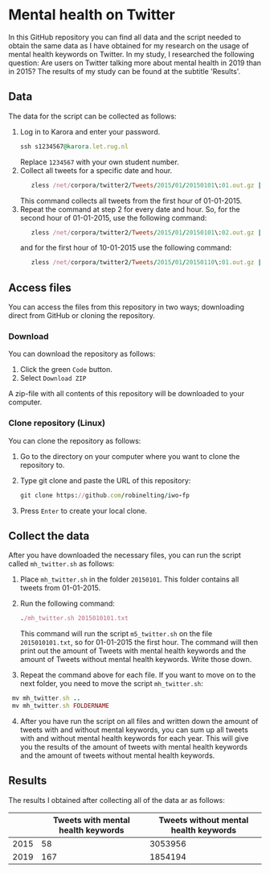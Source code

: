 # Mental health on Twitter

In this GitHub repository you can find all data and the script needed to obtain the same data as I have obtained for my research on the usage of mental health keywords on Twitter. In my study, I researched the following question: Are users on Twitter talking more about mental health in 2019 than in 2015? The results of my study can be found at the subtitle 'Results'.

## Data
The data for the script can be collected as follows:
1. Log in to Karora and enter your password.
   ```ruby
   ssh s1234567@karora.let.rug.nl
   ```
   Replace `1234567` with your own student number.
2. Collect all tweets for a specific date and hour.
   ```ruby
      zless /net/corpora/twitter2/Tweets/2015/01/20150101\:01.out.gz | /net/corpora/twitter2/tools/tweet2tab -i text
   ```
   This command collects all tweets from the first hour of 01-01-2015.
3. Repeat the command at step 2 for every date and hour. So, for the second hour of 01-01-2015, use the following command:
   ```ruby
      zless /net/corpora/twitter2/Tweets/2015/01/20150101\:02.out.gz | /net/corpora/twitter2/tools/tweet2tab -i text
   ```
   and for the first hour of 10-01-2015 use the following command:
   ```ruby
      zless /net/corpora/twitter2/Tweets/2015/01/20150110\:01.out.gz | /net/corpora/twitter2/tools/tweet2tab -i text
   ```
## Access files
You can access the files from this repository in two ways; downloading direct from GitHub or cloning the repository.

### Download
You can download the repository as follows:
1. Click the green `Code` button.
2. Select `Download ZIP`

A zip-file with all contents of this repository will be downloaded to your computer.

### Clone repository (Linux)
You can clone the repository as follows:
1. Go to the directory on your computer where you want to clone the repository to.
2. Type git clone and paste the URL of this repository:
   
   ```ruby
   git clone https://github.com/robinelting/iwo-fp
   ```
3. Press `Enter` to create your local clone.

## Collect the data
After you have downloaded the necessary files, you can run the script called `mh_twitter.sh` as follows:
1. Place `mh_twitter.sh` in the folder `20150101`. This folder contains all tweets from 01-01-2015.
2. Run the following command:

   ```ruby
   ./mh_twitter.sh 2015010101.txt
   ```
   This command will run the script `m5_twitter.sh` on the file `2015010101.txt`, so for 01-01-2015      the first hour. The command will then print out the amount of Tweets with mental health keywords      and the amount of Tweets without mental health keywords. Write those down.
3. Repeat the command above for each file. If you want to move on to the next folder, you need to        move the script `mh_twitter.sh`:
  
  ```ruby
   mv mh_twitter.sh ..
   mv mh_twitter.sh FOLDERNAME
   ```
4. After you have run the script on all files and written down the amount of tweets with and without    mental keywords, you can sum up all tweets with and without mental health keywords for each year.    This will give you the results of the amount of tweets with mental health keywords and the amount    of tweets without mental health keywords.

## Results
The results I obtained after collecting all of the data ar as follows:

|  | Tweets with mental health keywords | Tweets without mental health keywords
| ------------- | ------------- |------------- |
| 2015  | 58  | 3053956 |
| 2019  | 167  | 1854194 |



